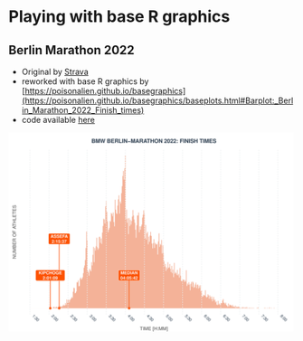 # Playing with base R graphics

## Berlin Marathon 2022

* Original by [Strava](https://www.strava.com/clubs/231407/posts/22109040?_branch_match_id=1108160591223837833&_branch_referrer=H4sIAAAAAAAAA8soKSkottLXLy4pSixL1EssKNDLyczL1reIMnEp9is0dStJAgBLiGWdIwAAAA%3D%3D)
* reworked with base R graphics by [https://poisonalien.github.io/basegraphics](https://poisonalien.github.io/basegraphics/baseplots.html#Barplot:_Berlin_Marathon_2022_Finish_times)
* code available [here](https://github.com/J-Moravec/basegraphics/tree/master/BerlinMarathon2022)

![Berlin Marathon 2022](BerlinMarathon2022/BerlinMarathon2022.jpg?raw=true "Berlin Marathon 2022")
